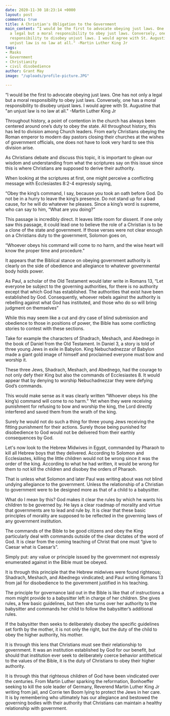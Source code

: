 ```yaml
---
date: 2020-11-30 18:23:14 +0000
layout: post
comments: true
title: A Christian's Obligation to the Government
main_content: “I would be the first to advocate obeying just laws. One has not only
  a legal but a moral responsibility to obey just laws. Conversely, one has a moral
  responsibility to disobey unjust laws. I would agree with St. Augustine that "an
  unjust law is no law at all." -Martin Luther King Jr
tags:
- Masks
- Government
- Christianity
- civil disobedience
author: Grant May
image: "/uploads/profile-picture.JPG"

---
```

“I would be the first to advocate obeying just laws. One has not only a legal but a moral responsibility to obey just laws. Conversely, one has a moral responsibility to disobey unjust laws. I would agree with St. Augustine that "an unjust law is no law at all." -Martin Luther King Jr

Throughout history, a point of contention in the church has always been centered around one’s duty to obey the state. All throughout history, this has led to division among Church leaders. From early Christians obeying the Roman emperor to modern day pastors closing their churches at the wishes of government officials, one does not have to look very hard to see this division arise.

As Christians debate and discuss this topic, it is important to glean our wisdom and understanding from what the scriptures say on this issue since this is where Christians are supposed to derive their authority.

When looking at the scriptures at first, one might perceive a conflicting message with Ecclesiastes 8:2-4 expressly saying,

“Obey the king’s command, I say, because you took an oath before God. Do not be in a hurry to leave the king’s presence. Do not stand up for a bad cause, for he will do whatever he pleases. Since a king’s word is supreme, who can say to him, “What are you doing?”

This passage is incredibly direct. It leaves little room for dissent. If one only saw this passage, it could lead one to believe the role of a Christian is to be a clone of the state and government. If those verses were not clear enough on a Christians duty to the government, Solomon goes on,

“Whoever obeys his command will come to no harm, and the wise heart will know the proper time and procedure."

It appears that the Biblical stance on obeying government authority is clearly on the side of obedience and allegiance to whatever governmental body holds power.

As Paul, a scholar of the Old Testament would later write in Romans 13, “Let everyone be subject to the governing authorities, for there is no authority except that which God has established. The authorities that exist have been established by God. Consequently, whoever rebels against the authority is rebelling against what God has instituted, and those who do so will bring judgment on themselves”

While this may seem like a cut and dry case of blind submission and obedience to those in positions of power, the Bible has some conflicting stories to contest with these sections.

Take for example the characters of Shadrach, Meshach, and Abednego in the book of Daniel from the Old Testament. In Daniel 3, a story is told of three young Jews in exile in Babylon. King Nebuchadnezzar of Babylon made a giant gold image of himself and proclaimed everyone must bow and worship it.

These three Jews, Shadrach, Meshach, and Abednego, had the courage to not only defy their King but also the commands of Ecclesiastes 8. It would appear that by denying to worship Nebuchadnezzar they were defying God’s commands.

This would make sense as it was clearly written “Whoever obeys his (the king’s) command will come to no harm.” Yet when they were receiving punishment for refusing to bow and worship the king, the Lord directly interfered and saved them from the wrath of the king.

Surely he would not do such a thing for three young Jews receiving the fitting punishment for their actions. Surely those being punished for disobedience to God would not be delivered from their earthly consequences by God.

Let's now look to the Hebrew Midwives in Egypt, commanded by Pharaoh to kill all Hebrew boys that they delivered. According to Solomon and Ecclesiastes, killing the little children would not be wrong since it was the order of the king. According to what he had written, it would be wrong for them to not kill the children and disobey the orders of Pharaoh.

That is unless what Solomon and later Paul was writing about was not blind undying allegiance to the government. Unless the relationship of a Christian to government were to be designed more as that of a child to a babysitter.

What do I mean by this? God makes it clear the rules by which he wants his children to be governed by. He lays a clear roadmap of morality and virtue that governments are to lead and rule by. It is clear that these basic principles of morality are supposed to be reflected in the governing laws of any government institution.

The commands of the Bible to be good citizens and obey the King particularly deal with commands outside of the clear dictates of the word of God. It is clear from the coming teaching of Christ that one must “give to Caesar what is Caesar’s”.

Simply put: any value or principle issued by the government not expressly enumerated against in the Bible must be obeyed.

It is through this principle that the Hebrew midwives were found righteous; Shadrach, Meshach, and Abednego vindicated; and Paul writing Romans 13 from jail for disobedience to the government justified in his teaching.

The principle for governance laid out in the Bible is like that of instructions a mom might provide to a babysitter left in charge of her children. She gives rules, a few basic guidelines, but then she turns over her authority to the babysitter and commands her child to follow the babysitter’s additional rules.

If the babysitter then seeks to deliberately disobey the specific guidelines set forth by the mother, it is not only the right, but the duty of the child to obey the higher authority, his mother.

It is through this lens that Christians must see their relationship to government. It was an institution established by God for our benefit, but should that institution ever seek to deliberately coerce behavior antithetical to the values of the Bible, it is the duty of Christians to obey their higher authority.

It is through this that righteous children of God have been vindicated over the centuries. From Martin Luther sparking the reformation, Bonhoeffer seeking to kill the sole leader of Germany, Reverend Martin Luther King Jr writing from jail, and Corrie ten Boom lying to protect the Jews in her care. It is by remembering who ultimately has our allegiance and bestowed the governing bodies with their authority that Christians can maintain a healthy relationship with government.